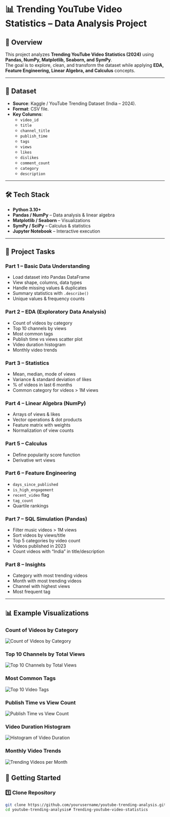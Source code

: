 # 📊 Trending YouTube Video Statistics – Data Analysis Project  

## 📌 Overview  
This project analyzes **Trending YouTube Video Statistics (2024)** using **Pandas, NumPy, Matplotlib, Seaborn, and SymPy**.  
The goal is to explore, clean, and transform the dataset while applying **EDA, Feature Engineering, Linear Algebra, and Calculus** concepts.  

---

## 📂 Dataset  
- **Source**: Kaggle / YouTube Trending Dataset (India – 2024).  
- **Format**: CSV file.  
- **Key Columns**:  
  - `video_id`  
  - `title`  
  - `channel_title`  
  - `publish_time`  
  - `tags`  
  - `views`  
  - `likes`  
  - `dislikes`  
  - `comment_count`  
  - `category`  
  - `description`  

---

## 🛠️ Tech Stack  
- **Python 3.10+**  
- **Pandas / NumPy** – Data analysis & linear algebra  
- **Matplotlib / Seaborn** – Visualizations  
- **SymPy / SciPy** – Calculus & statistics  
- **Jupyter Notebook** – Interactive execution  

---

## 📑 Project Tasks  

### Part 1 – Basic Data Understanding  
- Load dataset into Pandas DataFrame  
- View shape, columns, data types  
- Handle missing values & duplicates  
- Summary statistics with `.describe()`  
- Unique values & frequency counts  

### Part 2 – EDA (Exploratory Data Analysis)  
- Count of videos by category  
- Top 10 channels by views  
- Most common tags  
- Publish time vs views scatter plot  
- Video duration histogram  
- Monthly video trends  

### Part 3 – Statistics  
- Mean, median, mode of views  
- Variance & standard deviation of likes  
- % of videos in last 6 months  
- Common category for videos > 1M views  

### Part 4 – Linear Algebra (NumPy)  
- Arrays of views & likes  
- Vector operations & dot products  
- Feature matrix with weights  
- Normalization of view counts  

### Part 5 – Calculus  
- Define popularity score function  
- Derivative wrt views  

### Part 6 – Feature Engineering  
- `days_since_published`  
- `is_high_engagement`  
- `recent_video` flag  
- `tag_count`  
- Quartile rankings  

### Part 7 – SQL Simulation (Pandas)  
- Filter music videos > 1M views  
- Sort videos by views/title  
- Top 5 categories by video count  
- Videos published in 2023  
- Count videos with “India” in title/description  

### Part 8 – Insights  
- Category with most trending videos  
- Month with most trending videos  
- Channel with highest views  
- Most frequent tag  

---
## 📊 Example Visualizations

### Count of Videos by Category
![Count of Videos by Category](countofvideos.png)

### Top 10 Channels by Total Views
![Top 10 Channels by Total Views](Top10Channels.png)

### Most Common Tags
![Top 10 Video Tags](Top10videotask.png)

### Publish Time vs View Count
![Publish Time vs View Count](Timevscount.png)

### Video Duration Histogram
![Histogram of Video Duration](Videoduration.png)

### Monthly Video Trends
![Trending Videos per Month](Videospermonth.png)

## 🚀 Getting Started  

### 1️⃣ Clone Repository  
```bash
git clone https://github.com/yourusername/youtube-trending-analysis.git
cd youtube-trending-analysis# Trending-youtube-video-statistics
